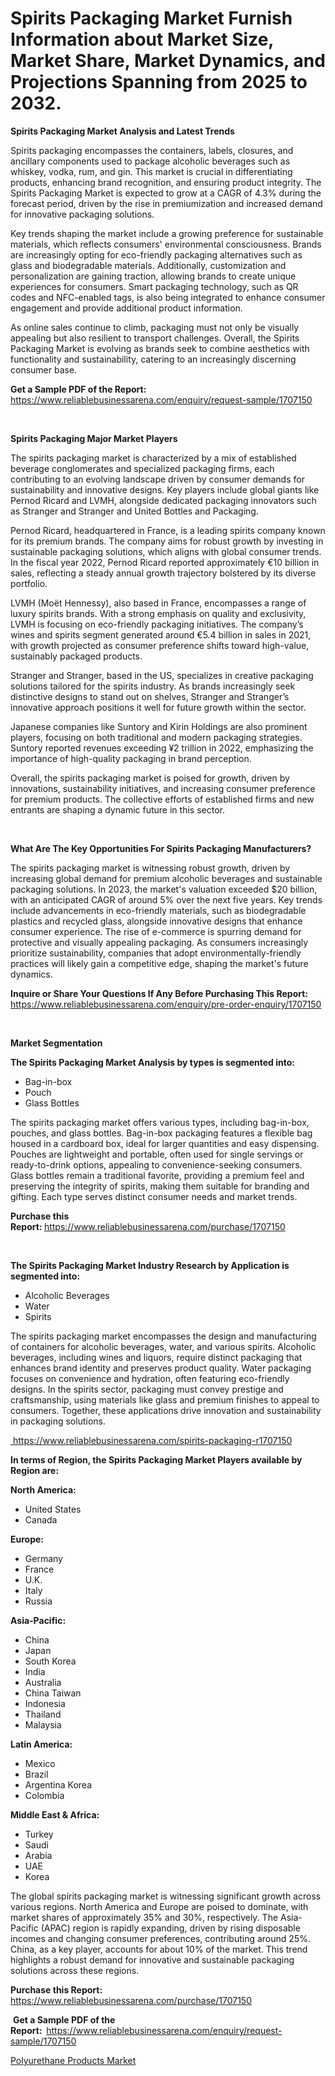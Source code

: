 <p><h1>Spirits Packaging Market Furnish Information about Market Size, Market Share, Market Dynamics, and Projections Spanning from 2025 to 2032.</h1></p><p><strong>Spirits Packaging Market Analysis and Latest Trends</strong></p>
<p><p>Spirits packaging encompasses the containers, labels, closures, and ancillary components used to package alcoholic beverages such as whiskey, vodka, rum, and gin. This market is crucial in differentiating products, enhancing brand recognition, and ensuring product integrity. The Spirits Packaging Market is expected to grow at a CAGR of 4.3% during the forecast period, driven by the rise in premiumization and increased demand for innovative packaging solutions.</p><p>Key trends shaping the market include a growing preference for sustainable materials, which reflects consumers' environmental consciousness. Brands are increasingly opting for eco-friendly packaging alternatives such as glass and biodegradable materials. Additionally, customization and personalization are gaining traction, allowing brands to create unique experiences for consumers. Smart packaging technology, such as QR codes and NFC-enabled tags, is also being integrated to enhance consumer engagement and provide additional product information.</p><p>As online sales continue to climb, packaging must not only be visually appealing but also resilient to transport challenges. Overall, the Spirits Packaging Market is evolving as brands seek to combine aesthetics with functionality and sustainability, catering to an increasingly discerning consumer base.</p></p>
<p><strong>Get a Sample PDF of the Report:&nbsp;</strong> <a href="https://www.reliablebusinessarena.com/enquiry/request-sample/1707150?utm_campaign=3492&utm_medium=2&utm_source=Github&utm_content=ia&utm_term=01042025&utm_id=spirits-packaging">https://www.reliablebusinessarena.com/enquiry/request-sample/1707150</a></p>
<p>&nbsp;</p>
<p><strong>Spirits Packaging Major Market Players</strong></p>
<p><p>The spirits packaging market is characterized by a mix of established beverage conglomerates and specialized packaging firms, each contributing to an evolving landscape driven by consumer demands for sustainability and innovative designs. Key players include global giants like Pernod Ricard and LVMH, alongside dedicated packaging innovators such as Stranger and Stranger and United Bottles and Packaging.</p><p>Pernod Ricard, headquartered in France, is a leading spirits company known for its premium brands. The company aims for robust growth by investing in sustainable packaging solutions, which aligns with global consumer trends. In the fiscal year 2022, Pernod Ricard reported approximately €10 billion in sales, reflecting a steady annual growth trajectory bolstered by its diverse portfolio.</p><p>LVMH (Moët Hennessy), also based in France, encompasses a range of luxury spirits brands. With a strong emphasis on quality and exclusivity, LVMH is focusing on eco-friendly packaging initiatives. The company’s wines and spirits segment generated around €5.4 billion in sales in 2021, with growth projected as consumer preference shifts toward high-value, sustainably packaged products.</p><p>Stranger and Stranger, based in the US, specializes in creative packaging solutions tailored for the spirits industry. As brands increasingly seek distinctive designs to stand out on shelves, Stranger and Stranger’s innovative approach positions it well for future growth within the sector.</p><p>Japanese companies like Suntory and Kirin Holdings are also prominent players, focusing on both traditional and modern packaging strategies. Suntory reported revenues exceeding ¥2 trillion in 2022, emphasizing the importance of high-quality packaging in brand perception.</p><p>Overall, the spirits packaging market is poised for growth, driven by innovations, sustainability initiatives, and increasing consumer preference for premium products. The collective efforts of established firms and new entrants are shaping a dynamic future in this sector.</p></p>
<p>&nbsp;</p>
<p><strong>What Are The Key Opportunities For Spirits Packaging Manufacturers?</strong></p>
<p><p>The spirits packaging market is witnessing robust growth, driven by increasing global demand for premium alcoholic beverages and sustainable packaging solutions. In 2023, the market's valuation exceeded $20 billion, with an anticipated CAGR of around 5% over the next five years. Key trends include advancements in eco-friendly materials, such as biodegradable plastics and recycled glass, alongside innovative designs that enhance consumer experience. The rise of e-commerce is spurring demand for protective and visually appealing packaging. As consumers increasingly prioritize sustainability, companies that adopt environmentally-friendly practices will likely gain a competitive edge, shaping the market's future dynamics.</p></p>
<p><strong>Inquire or Share Your Questions If Any Before Purchasing This Report:</strong> <a href="https://www.reliablebusinessarena.com/enquiry/pre-order-enquiry/1707150?utm_campaign=3492&utm_medium=2&utm_source=Github&utm_content=ia&utm_term=01042025&utm_id=spirits-packaging">https://www.reliablebusinessarena.com/enquiry/pre-order-enquiry/1707150</a></p>
<p>&nbsp;</p>
<p><strong>Market Segmentation</strong></p>
<p><strong>The Spirits Packaging Market Analysis by types is segmented into:</strong></p>
<p><ul><li>Bag-in-box</li><li>Pouch</li><li>Glass Bottles</li></ul></p>
<p><p>The spirits packaging market offers various types, including bag-in-box, pouches, and glass bottles. Bag-in-box packaging features a flexible bag housed in a cardboard box, ideal for larger quantities and easy dispensing. Pouches are lightweight and portable, often used for single servings or ready-to-drink options, appealing to convenience-seeking consumers. Glass bottles remain a traditional favorite, providing a premium feel and preserving the integrity of spirits, making them suitable for branding and gifting. Each type serves distinct consumer needs and market trends.</p></p>
<p><strong>Purchase this Report:&nbsp;</strong><a href="https://www.reliablebusinessarena.com/purchase/1707150?utm_campaign=3492&utm_medium=2&utm_source=Github&utm_content=ia&utm_term=01042025&utm_id=spirits-packaging">https://www.reliablebusinessarena.com/purchase/1707150</a></p>
<p>&nbsp;</p>
<p><strong>The Spirits Packaging Market Industry Research by Application is segmented into:</strong></p>
<p><ul><li>Alcoholic Beverages</li><li>Water</li><li>Spirits</li></ul></p>
<p><p>The spirits packaging market encompasses the design and manufacturing of containers for alcoholic beverages, water, and various spirits. Alcoholic beverages, including wines and liquors, require distinct packaging that enhances brand identity and preserves product quality. Water packaging focuses on convenience and hydration, often featuring eco-friendly designs. In the spirits sector, packaging must convey prestige and craftsmanship, using materials like glass and premium finishes to appeal to consumers. Together, these applications drive innovation and sustainability in packaging solutions.</p></p>
<p><a href="https://www.reliablebusinessarena.com/spirits-packaging-r1707150?utm_campaign=3492&utm_medium=2&utm_source=Github&utm_content=ia&utm_term=01042025&utm_id=spirits-packaging">&nbsp;https://www.reliablebusinessarena.com/spirits-packaging-r1707150</a></p>
<p><strong>In terms of Region, the Spirits Packaging Market Players available by Region are:</strong></p>
<p>
    <p> <strong> North America: </strong>
        <ul>
            <li>United States</li>
            <li>Canada</li>
        </ul>
        </p> 
    <p> <strong> Europe: </strong>
        <ul>
            <li>Germany</li>
            <li>France</li>
            <li>U.K.</li>
            <li>Italy</li>
            <li>Russia</li>
        </ul>
        </p> 
    <p> <strong> Asia-Pacific: </strong>
        <ul>
            <li>China</li>
            <li>Japan</li>
            <li>South Korea</li>
            <li>India</li>
            <li>Australia</li>
            <li>China Taiwan</li>
            <li>Indonesia</li>
            <li>Thailand</li>
            <li>Malaysia</li>
        </ul>
        </p> 
    <p> <strong> Latin America: </strong>
        <ul>
            <li>Mexico</li>
            <li>Brazil</li>
            <li>Argentina Korea</li>
            <li>Colombia</li>
        </ul>
        </p> 
    <p> <strong> Middle East & Africa: </strong>
        <ul>
            <li>Turkey</li>
            <li>Saudi</li>
            <li>Arabia</li>
            <li>UAE</li>
            <li>Korea</li>
        </ul>
    </p>
    </p>
<p><p>The global spirits packaging market is witnessing significant growth across various regions. North America and Europe are poised to dominate, with market shares of approximately 35% and 30%, respectively. The Asia-Pacific (APAC) region is rapidly expanding, driven by rising disposable incomes and changing consumer preferences, contributing around 25%. China, as a key player, accounts for about 10% of the market. This trend highlights a robust demand for innovative and sustainable packaging solutions across these regions.</p></p>
<p><strong>Purchase this Report: </strong><a href="https://www.reliablebusinessarena.com/purchase/1707150?utm_campaign=3492&utm_medium=2&utm_source=Github&utm_content=ia&utm_term=01042025&utm_id=spirits-packaging">https://www.reliablebusinessarena.com/purchase/1707150</a></p>
<p>&nbsp;<strong>Get a Sample PDF of the Report:&nbsp;&nbsp;</strong><a href="https://www.reliablebusinessarena.com/enquiry/request-sample/1707150?utm_campaign=3492&utm_medium=2&utm_source=Github&utm_content=ia&utm_term=01042025&utm_id=spirits-packaging">https://www.reliablebusinessarena.com/enquiry/request-sample/1707150</a></p>
<p><strong></strong></p>
<p><p><a href="https://github.com/merkinedry7b/Market-Research-Report-List-1/blob/main/polyurethane-products-market.md?utm_campaign=3492&utm_medium=2&utm_source=Github&utm_content=ia&utm_term=01042025&utm_id=spirits-packaging">Polyurethane Products Market</a></p></p>